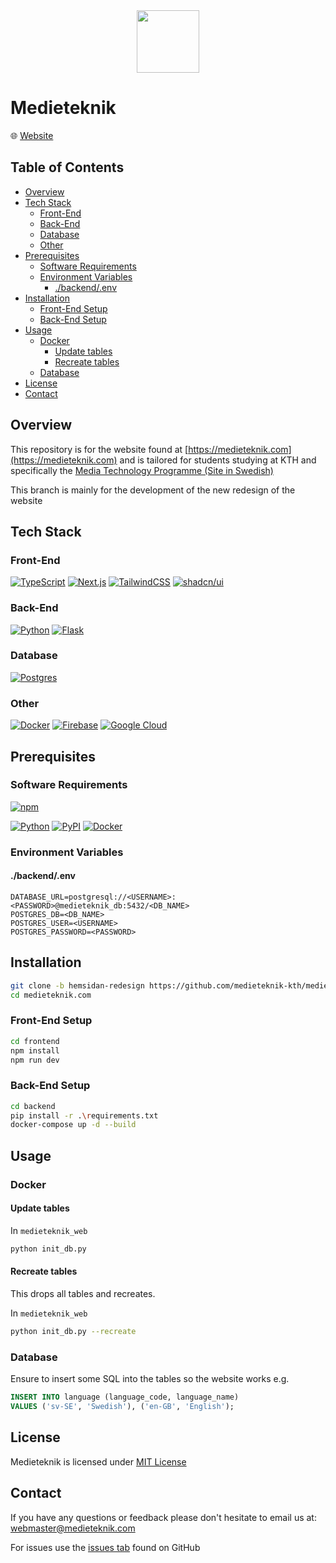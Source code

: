 <div align='center'>
    <img src='./images/medieteknik-logo.png' height='100px' />
</div>

# Medieteknik

<p title='Website'>🌐 <span> <a title='Go to website' href='https://medieteknik.com'>Website</a> </span> </p>

## Table of Contents

- [Overview](#overview)
- [Tech Stack](#tech-stack)
  - [Front-End](#front-end)
  - [Back-End](#back-end)
  - [Database](#database)
  - [Other](#other)
- [Prerequisites](#prerequisites)
  - [Software Requirements](#software-requirements)
  - [Environment Variables](#environment-variables)
    - [./backend/.env](#backendenv)
- [Installation](#installation)
  - [Front-End Setup](#front-end-setup)
  - [Back-End Setup](#back-end-setup)
- [Usage](#usage)
  - [Docker](#docker)
    - [Update tables](#update-tables)
    - [Recreate tables](#recreate-tables)
  - [Database](#database-1)
- [License](#license)
- [Contact](#contact)

## Overview

This repository is for the website found at [https://medieteknik.com](https://medieteknik.com) and is tailored for students studying at KTH and specifically the [Media Technology Programme (Site in Swedish)](https://www.kth.se/utbildning/civilingenjor/medieteknik/medieteknik-civilingenjor-300-hp-1.4150)

This branch is mainly for the development of the new redesign of the website

## Tech Stack

### Front-End

[![TypeScript](https://img.shields.io/badge/TypeScript-3178C6?style=for-the-badge&logo=typescript&logoColor=fff)](https://www.typescriptlang.org/)
[![Next.js](https://img.shields.io/badge/Next.js-black?style=for-the-badge&logo=next.js&logoColor=white)](https://nextjs.org/)
[![TailwindCSS](https://img.shields.io/badge/Tailwind%20CSS-%2338B2AC.svg?style=for-the-badge&logo=tailwind-css&logoColor=white)](https://tailwindcss.com/)
[![shadcn/ui](https://img.shields.io/badge/shadcn%2Fui-000?style=for-the-badge&logo=shadcnui&logoColor=fff)](https://ui.shadcn.com/)

### Back-End

[![Python](https://img.shields.io/badge/Python-3776AB?style=for-the-badge&logo=python&logoColor=fff)](https://www.python.org/)
[![Flask](https://img.shields.io/badge/Flask-000?style=for-the-badge&logo=flask&logoColor=fff)](https://flask.palletsprojects.com/en/3.0.x/)

### Database

[![Postgres](https://img.shields.io/badge/Postgres-%23316192.svg?style=for-the-badge&logo=postgresql&logoColor=white)](https://www.postgresql.org/)

### Other

[![Docker](https://img.shields.io/badge/Docker-2496ED?style=for-the-badge&logo=docker&logoColor=fff)](https://www.docker.com/)
[![Firebase](https://img.shields.io/badge/Firebase-039BE5?style=for-the-badge&logo=Firebase&logoColor=white)](https://firebase.google.com/)
[![Google Cloud](https://img.shields.io/badge/Google%20Cloud-%234285F4.svg?style=for-the-badge&logo=google-cloud&logoColor=white)](https://cloud.google.com/?hl=en)

## Prerequisites

### Software Requirements

[![npm](https://img.shields.io/badge/npm-CB3837?style=for-the-badge&logo=npm&logoColor=fff)](https://www.npmjs.com/)

[![Python](https://img.shields.io/badge/Python-3776AB?style=for-the-badge&logo=python&logoColor=fff)](https://www.python.org/)
[![PyPI](https://img.shields.io/badge/PyPI-3775A9?style=for-the-badge&logo=pypi&logoColor=fff)](https://pypi.org/project/pip/)
[![Docker](https://img.shields.io/badge/Docker-2496ED?style=for-the-badge&logo=docker&logoColor=fff)](https://www.docker.com/)

### Environment Variables

#### ./backend/.env

```properties
DATABASE_URL=postgresql://<USERNAME>:<PASSWORD>@medieteknik_db:5432/<DB_NAME>
POSTGRES_DB=<DB_NAME>
POSTGRES_USER=<USERNAME>
POSTGRES_PASSWORD=<PASSWORD>
```

## Installation

```sh
git clone -b hemsidan-redesign https://github.com/medieteknik-kth/medieteknik.com.git
cd medieteknik.com
```

### Front-End Setup

```sh
cd frontend
npm install
npm run dev
```

### Back-End Setup

```sh
cd backend
pip install -r .\requirements.txt
docker-compose up -d --build
```

## Usage

### Docker

#### Update tables

In `medieteknik_web`

```sh
python init_db.py
```

#### Recreate tables

This drops all tables and recreates.

In `medieteknik_web`

```sh
python init_db.py --recreate
```

### Database

Ensure to insert some SQL into the tables so the website works e.g.

```sql
INSERT INTO language (language_code, language_name)
VALUES ('sv-SE', 'Swedish'), ('en-GB', 'English');
```

## License

Medieteknik is licensed under [MIT License](./LICENSE)

## Contact

If you have any questions or feedback please don't hesitate to email us at: <a href='mailto:webmaster@medieteknik.com'>webmaster@medieteknik.com</a>

For issues use the [issues tab](https://github.com/medieteknik-kth/medieteknik.com/issues) found on GitHub
